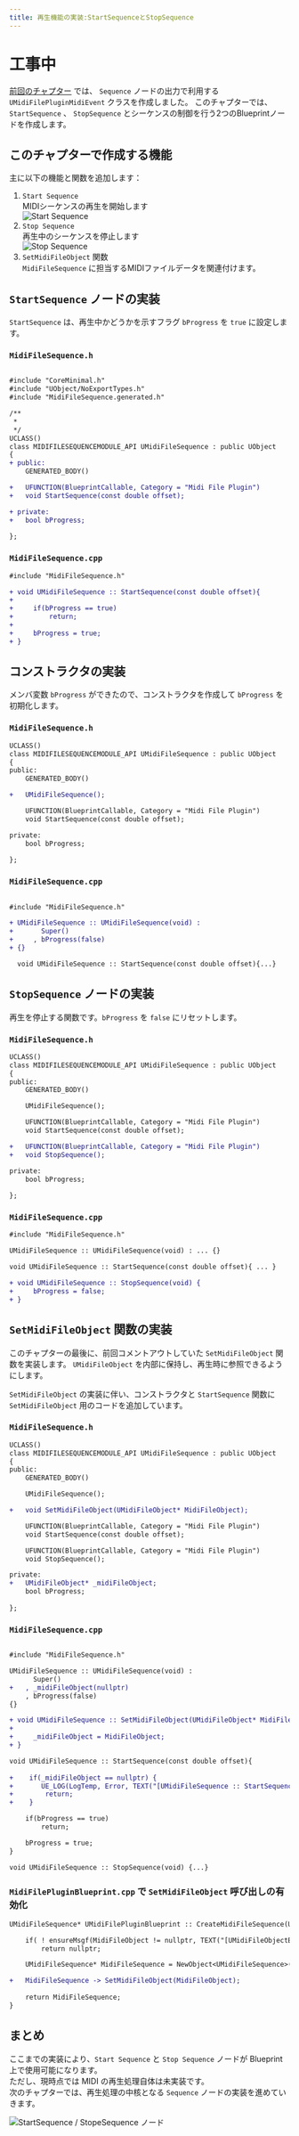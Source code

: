 ```yaml
---
title: 再生機能の実装:StartSequenceとStopSequence
---
```


# 工事中

[前回のチャプター](./19) では、 `Sequence` ノードの出力で利用する `UMidiFilePluginMidiEvent` クラスを作成しました。
このチャプターでは、 `StartSequence` 、 `StopSequence` とシーケンスの制御を行う2つのBlueprintノードを作成します。

## このチャプターで作成する機能

主に以下の機能と関数を追加します：

1. `Start Sequence`  
   MIDIシーケンスの再生を開始します  
   ![Start Sequence](/images/books/ue_midi_file_plugin/20/01.png)
2. `Stop Sequence`  
   再生中のシーケンスを停止します  
   ![Stop Sequence](/images/books/ue_midi_file_plugin/20/02.png)
3. `SetMidiFileObject` 関数  
   `MidiFileSequence` に担当するMIDIファイルデータを関連付けます。



## `StartSequence` ノードの実装

`StartSequence` は、再生中かどうかを示すフラグ `bProgress` を `true` に設定します。

### `MidiFileSequence.h`

```diff cpp

#include "CoreMinimal.h"
#include "UObject/NoExportTypes.h"
#include "MidiFileSequence.generated.h"

/**
 * 
 */
UCLASS()
class MIDIFILESEQUENCEMODULE_API UMidiFileSequence : public UObject
{
+ public:
	GENERATED_BODY()

+	UFUNCTION(BlueprintCallable, Category = "Midi File Plugin")
+	void StartSequence(const double offset);

+ private:
+ 	bool bProgress;
	
};

```

### `MidiFileSequence.cpp`

```diff cpp
#include "MidiFileSequence.h"

+ void UMidiFileSequence :: StartSequence(const double offset){
+     
+     if(bProgress == true)
+         return;
+ 
+     bProgress = true;
+ }
```


## コンストラクタの実装

メンバ変数 `bProgress` ができたので、コンストラクタを作成して `bProgress` を初期化します。

### `MidiFileSequence.h`

```diff cpp
UCLASS()
class MIDIFILESEQUENCEMODULE_API UMidiFileSequence : public UObject
{
public:
	GENERATED_BODY()

+	UMidiFileSequence();

	UFUNCTION(BlueprintCallable, Category = "Midi File Plugin")
	void StartSequence(const double offset);

private:
	bool bProgress;
	
};

```

### `MidiFileSequence.cpp`

```diff cpp

#include "MidiFileSequence.h"

+ UMidiFileSequence :: UMidiFileSequence(void) : 
+       Super()
+     , bProgress(false)
+ {}

  void UMidiFileSequence :: StartSequence(const double offset){...}

```

## `StopSequence` ノードの実装

再生を停止する関数です。`bProgress` を `false` にリセットします。

### `MidiFileSequence.h`

```diff cpp
UCLASS()
class MIDIFILESEQUENCEMODULE_API UMidiFileSequence : public UObject
{
public:
	GENERATED_BODY()

	UMidiFileSequence();

	UFUNCTION(BlueprintCallable, Category = "Midi File Plugin")
	void StartSequence(const double offset);

+	UFUNCTION(BlueprintCallable, Category = "Midi File Plugin")
+	void StopSequence();

private:
	bool bProgress;
	
};

```

### `MidiFileSequence.cpp`

```diff cpp
#include "MidiFileSequence.h"

UMidiFileSequence :: UMidiFileSequence(void) : ... {}

void UMidiFileSequence :: StartSequence(const double offset){ ... }

+ void UMidiFileSequence :: StopSequence(void) {
+     bProgress = false;
+ }
```

## `SetMidiFileObject` 関数の実装


このチャプターの最後に、前回コメントアウトしていた `SetMidiFileObject` 関数を実装します。
`UMidiFileObject` を内部に保持し、再生時に参照できるようにします。

`SetMidiFileObject` の実装に伴い、コンストラクタと `StartSequence` 関数に `SetMidiFileObject` 用のコードを追加しています。


### `MidiFileSequence.h`

```diff cpp
UCLASS()
class MIDIFILESEQUENCEMODULE_API UMidiFileSequence : public UObject
{
public:
	GENERATED_BODY()

	UMidiFileSequence();

+	void SetMidiFileObject(UMidiFileObject* MidiFileObject);

	UFUNCTION(BlueprintCallable, Category = "Midi File Plugin")
	void StartSequence(const double offset);

	UFUNCTION(BlueprintCallable, Category = "Midi File Plugin")
	void StopSequence();

private:
+	UMidiFileObject* _midiFileObject;
	bool bProgress;
	
};
```

### `MidiFileSequence.cpp`

```diff cpp

#include "MidiFileSequence.h"

UMidiFileSequence :: UMidiFileSequence(void) : 
      Super()
+   , _midiFileObject(nullptr)
    , bProgress(false)
{}

+ void UMidiFileSequence :: SetMidiFileObject(UMidiFileObject* MidiFileObject){
+     
+     _midiFileObject = MidiFileObject;
+ }

void UMidiFileSequence :: StartSequence(const double offset){
    
+    if(_midiFileObject == nullptr) {
+		UE_LOG(LogTemp, Error, TEXT("[UMidiFileSequence :: StartSequence] : _midiFileObject == nullptr"));
+        return;
+    }

    if(bProgress == true)
        return;

    bProgress = true;
}

void UMidiFileSequence :: StopSequence(void) {...}
```

### `MidiFilePluginBlueprint.cpp` で `SetMidiFileObject` 呼び出しの有効化

```diff cpp
UMidiFileSequence* UMidiFilePluginBlueprint :: CreateMidiFileSequence(UMidiFileObject* MidiFileObject){

    if( ! ensureMsgf(MidiFileObject != nullptr, TEXT("[UMidiFileObjectBlueprint :: CreateMidiFileSequence] : MidiFileObject is nullptr")) )
        return nullptr;

    UMidiFileSequence* MidiFileSequence = NewObject<UMidiFileSequence>();

+   MidiFileSequence -> SetMidiFileObject(MidiFileObject); 
    
    return MidiFileSequence;
}
```


## まとめ

ここまでの実装により、`Start Sequence` と `Stop Sequence` ノードが Blueprint 上で使用可能になります。  
ただし、現時点では MIDI の再生処理自体は未実装です。  
次のチャプターでは、再生処理の中核となる `Sequence` ノードの実装を進めていきます。

![StartSequence / StopeSequence ノード](/images/books/ue_midi_file_plugin/20/03.gif)

